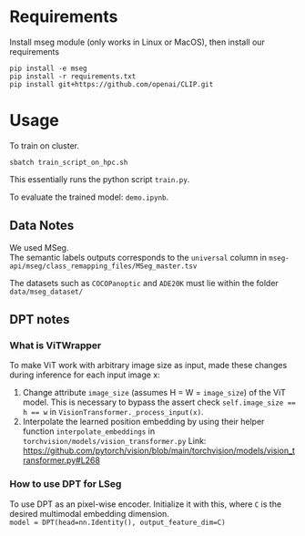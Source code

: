 # Requirements

Install mseg module (only works in Linux or MacOS), then install our requirements

```
pip install -e mseg
pip install -r requirements.txt
pip install git+https://github.com/openai/CLIP.git
```
# Usage
To train on cluster.
```
sbatch train_script_on_hpc.sh
```
This essentially runs the python script `train.py`.

To evaluate the trained model: `demo.ipynb`.

## Data Notes

We used MSeg. \
The semantic labels outputs corresponds to the `universal` column in `mseg-api/mseg/class_remapping_files/MSeg_master.tsv`

The datasets such as `COCOPanoptic` and `ADE20K` must lie within the folder `data/mseg_dataset/`

## DPT notes

### What is ViTWrapper

To make ViT work with arbitrary image size as input, made these changes during inference for each input image x:

1. Change attribute `image_size` (assumes H = W = `image_size`) of the ViT model. This is necessary to bypass the assert check `self.image_size == h == w` in `VisionTransformer._process_input(x)`.
2. Interpolate the learned position embedding by using their helper function `interpolate_embeddings` in `torchvision/models/vision_transformer.py`
   Link: https://github.com/pytorch/vision/blob/main/torchvision/models/vision_transformer.py#L268

### How to use DPT for LSeg

To use DPT as an pixel-wise encoder. Initialize it with this, where `C` is the desired multimodal embedding dimension. \
`model = DPT(head=nn.Identity(), output_feature_dim=C)`
